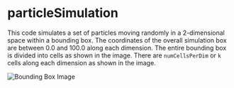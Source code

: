 # particleSimulation

This code simulates a set of particles moving randomly in a 2-dimensional space within a bounding box. The coordinates of the overall simulation box are between 0.0 and 100.0 along each dimension. The entire bounding box is divided into cells as shown in the image. There are `numCellsPerDim` or `k` cells along each dimension as shown in the image. 

![Bounding Box Image](https://github.com/nitbhat/particleSimulation/blob/master/bounding_box.png)

